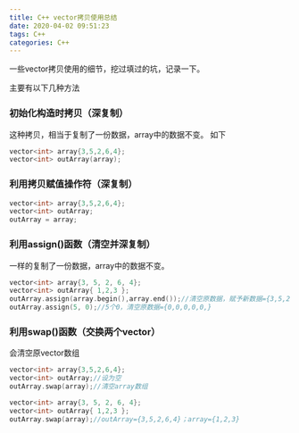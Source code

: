 ```yaml
---
title: C++ vector拷贝使用总结
date: 2020-04-02 09:51:23
tags: C++
categories: C++
---
```

一些vector拷贝使用的细节，挖过填过的坑，记录一下。

主要有以下几种方法
### 初始化构造时拷贝（深复制）

这种拷贝，相当于复制了一份数据，array中的数据不变。 如下
```c++
vector<int> array{3,5,2,6,4};
vector<int> outArray(array);
```
<!--more-->
### 利用拷贝赋值操作符（深复制）

```c++
vector<int> array{3,5,2,6,4};
vector<int> outArray;
outArray = array;
```

### 利用assign()函数（清空并深复制）

一样的复制了一份数据，array中的数据不变。

```c++
vector<int> array{3, 5, 2, 6, 4};
vector<int> outArray{ 1,2,3 };
outArray.assign(array.begin(),array.end());//清空原数据，赋予新数据={3,5,2,6,4}
outArray.assign(5, 0);//5个0，清空原数据={0,0,0,0,0,}
```

### 利用swap()函数（交换两个vector）

会清空原vector数组

```c++
vector<int> array{3,5,2,6,4};
vector<int> outArray;//设为空
outArray.swap(array);//清空array数组
```
```c++
vector<int> array{3, 5, 2, 6, 4};
vector<int> outArray{ 1,2,3 };
outArray.swap(array);//outArray={3,5,2,6,4}；array={1,2,3}
```